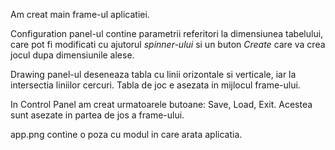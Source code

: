 Am creat main frame-ul aplicatiei.

Configuration panel-ul contine parametrii referitori la dimensiunea tabelului, care pot fi modificati cu ajutorul *spinner-ului* si un buton *Create* care va crea jocul dupa dimensiunile alese.

Drawing panel-ul deseneaza tabla cu linii orizontale si verticale, iar la intersectia liniilor cercuri. Tabla de joc e asezata in mijlocul frame-ului.

In Control Panel am creat urmatoarele butoane: Save, Load, Exit. Acestea sunt asezate in partea de jos a frame-ului.

app.png contine o poza cu modul in care arata aplicatia.